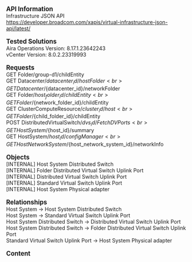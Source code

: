 <big><b> API Information </big></b>  <br>Infrastructure JSON API <br>https://developer.broadcom.com/xapis/virtual-infrastructure-json-api/latest/ <br> <br><b><big> Tested Solutions </big></b><br> Aira Operations Version: 8.17.1.23642243 <br> vCenter Version: 8.0.2.23319993 <br> <br><b><big> Requests</big></b> <br>GET Folder/group-d1/childEntity <br>GET Datacenter/${datacenter_id}/hostFolder <br>GET Datacenter/${datacenter_id}/networkFolder <br>GET Folder/${host_folder_id}/childEntity <br>GET Folder/${network_folder_id}/childEntity <br>GET ClusterComputeResource/${cluster_id}/host <br>GET Folder/${child_folder_id}/childEntity <br>POST DistributedVirtualSwitch/${dvs_id}/FetchDVPorts <br>GET HostSystem/${host_id}/summary <br>GET HostSystem/${host_id}/configManager <br>GET HostNetworkSystem/${host_network_system_id}/networkInfo <br> <br><b><big> Objects </big></b> <br>[INTERNAL] Host System Distributed Switch <br>[INTERNAL] Folder Distributed Virtual Switch Uplink Port <br>[INTERNAL] Distributed Virtual Switch Uplink Port <br>[INTERNAL] Standard Virtual Switch Uplink Port <br> [INTERNAL] Host System Physical adapter <br><br><b><big> Relationships </big></b><br>Host System -> Host System Distributed Switch <br>Host System -> Standard Virtual Switch Uplink Port <br>Host System Distributed Switch -> Distributed Virtual Switch Uplink Port <br>Host System Distributed Switch -> Folder Distributed Virtual Switch Uplink Port <br>Standard Virtual Switch Uplink Port -> Host System Physical adapter <br><br><b><big> Content </big></b><br>
